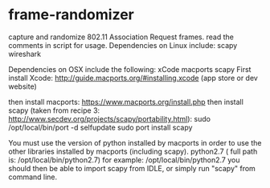 # frame-randomizer
capture and randomize 802.11 Association Request frames.
read the comments in script for usage.
Dependencies on Linux include:
scapy
wireshark

Dependencies on OSX include the following:
xCode
macports
scapy
First install Xcode: http://guide.macports.org/#installing.xcode (app store or dev website)

then install macports: https://www.macports.org/install.php
then install scapy (taken from recipe 3: http://www.secdev.org/projects/scapy/portability.html):
  sudo /opt/local/bin/port -d selfupdate
  sudo port install scapy

You must use the version of python installed by macports in order to use the other libraries installed by macports (including scapy). python2.7 ( full path is: /opt/local/bin/python2.7)
for example: /opt/local/bin/python2.7
you should then be able to import scapy from IDLE, or simply run "scapy" from command line.
